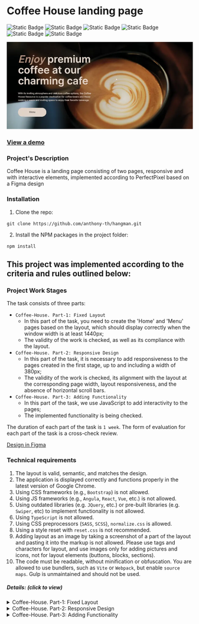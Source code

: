 # Coffee House landing page

![Static Badge](https://img.shields.io/badge/JavaScript-323330?style=flat&logo=javascript&logoColor=F7DF1E) ![Static Badge](https://img.shields.io/badge/Sass-CC6699?logo=sass&logoColor=white) ![Static Badge](https://img.shields.io/badge/webpack5-gray?logo=webpack) ![Static Badge](https://img.shields.io/badge/HTML5-E34F26?style=flat&logo=html5&logoColor=white) ![Static Badge](https://img.shields.io/badge/Figma-orange?logo=figma&logoColor=white) ![Static Badge](https://img.shields.io/badge/PerfectPixel-blue) 

![screenshot](./src/assets/img/readme.webp "project preview")

### [View a demo](https://anthony-th.github.io/coffee-house/ "live demo")

### Project's Description
Coffee House is a landing page consisting of two pages, responsive and with interactive elements, implemented according to PerfectPixel based on a Figma design

### Installation
1. Clone the repo:
```console
git clone https://github.com/anthony-th/hangman.git
```
2. Install the NPM packages in the project folder:
```console
npm install
```

## This project was implemented according to the criteria and rules outlined below:

### Project Work Stages
The task consists of three parts:

- `Coffee-House. Part-1: Fixed Layout`
    - In this part of the task, you need to create the 'Home' and 'Menu' pages based on the layout, which should display correctly when the window width is at least 1440px;
    - The validity of the work is checked, as well as its compliance with the layout.
- `Coffee-House. Part-2: Responsive Design`
    - In this part of the task, it is necessary to add responsiveness to the pages created in the first stage, up to and including a width of 380px;
    - The validity of the work is checked, its alignment with the layout at the corresponding page width, layout responsiveness, and the absence of horizontal scroll bars.
- `Coffee-House. Part-3: Adding Functionality`
    - In this part of the task, we use JavaScript to add interactivity to the pages;
    - The implemented functionality is being checked.

The duration of each part of the task is `1 week`.
The form of evaluation for each part of the task is a cross-check review.

[Design in Figma](https://www.figma.com/file/SAoBmuOqTfguehdT4IFRxQ/Coffee-House?type=design&node-id=0-1&mode=design&t=qis81E9Ovgx47eVl-0)

### Technical requirements
1. The layout is valid, semantic, and matches the design.
2. The application is displayed correctly and functions properly in the latest version of Google Chrome.
3. Using CSS frameworks (e.g., `Bootstrap`) is not allowed.
4. Using JS frameworks (e.g., `Angula`, `React`, `Vue`, etc.) is not allowed.
5. Using outdated libraries (e.g. `JQuery`, etc.) or pre-built libraries (e.g. `Swiper`, etc) to implement functionality is not allowed.
6. Using `TypeScript` is not allowed.
7. Using CSS preprocessors (`SASS`, `SCSS`), `normalize.css` is allowed.
8. Using a style reset with `reset.css` is not recommended.
9. Adding layout as an image by taking a screenshot of a part of the layout and pasting it into the markup is not allowed. Please use tags and characters for layout, and use images only for adding pictures and icons, not for layout elements (buttons, blocks, sections).
10. The code must be readable, without minification or obfuscation. You are allowed to use bundlers, such as `Vite` or `Webpack`, but enable `source maps`. Gulp is unmaintained and should not be used.

##### Details: *(click to view)*

<details><summary>Coffee-House. Part-1: Fixed Layout</summary>

##### CrossCheck Criteria

1. Checking validation of pages:
  - The layout for both pages is validated and error-free according to the W3C Validator ([https://validator.w3.org/](https://validator.w3.org/)) Valid markup of checked page corresponds to the message "Document checking completed. No errors or warnings to show."
  - Favicon is added to each page
  - Each page has only one `<h1>` element
  - The URL of the menu page differs from the URL of the home page (e.g. your-site.com for the home page and your-site.com/menu for the menu page)
2. The layout matches the design:
  - `<header>` block on each page
  - `Enjoy` block on `home` page
  - `Favourites Coffee` block on `home` page
  - `About` block on `home` page
  - `Mobile App` block on `home` page
  - `Menu` block on `menu` page
  - `<footer>` block on each page
3. CSS Requirements:
  - For positioning images in About block on home page and products in Menu block on menu page used Flexbox or Grid Layout
  - When scaling the browser page (<100%) or increasing the page width (>1440px), the layout of both pages is centered rather than shifted to the side and not stretched across the entire width
  - The background color Body stretches across the entire width of the page
4. Interactivity:
  - Navigation elements (except `Contact us`) lead to corresponding blocks on `home` page (anchor links)
  - `Contact us` in navigation panel links to the `<footer>` block on its own page (anchor link)
  - Smooth scrolling with anchor links
  - When clicking on the Menu buttons in `header` and `Enjoy` block on `home` page, it navigates to the `menu` page
  - The Menu button in `header` on `menu` page is non-interactive
  - When clicking on the Logo in `header`, it navigates to the home page
  - The active Coffee button in `Menu` block of `Menu` page is non-interactive
  - Each Coffee-card in the `Menu` section of the `Menu` page is interactive when hovering over any area of the card
  - In the `<footer>` block, clicking on the link with phone number (all area including icon) should initiate a phone call
  - In the `<footer>` block, clicking on the link with the address (all area including icon) should open a new browser tab with Google Maps displaying any location of your choice
  - Interactivity of links and buttons is implemented according to Figma layout. Interactivity includes not only changing cursor's appearance, for example, using the `cursor: pointer` property, but also the use of other visual effects, such as changing the background color or font color, following the Styleguide in Figma layout
  - Mandatory requirement for interactivity: smooth change in the appearance of an element on hover, without affecting adjacent elements

</details>

<details><summary>Coffee-House. Part-2: Responsive Design</summary>

##### CrossCheck Criteria

1. The layout of the pages aligns the design at a screen width of 1440px:
   - `<header>` block on each page
   - `Enjoy` block on `home` page
   - `Favourites Coffee` block on `home` page
   - `About` block on `home` page
   - `Mobile App` block on `home` page
   - `Menu` block on `menu` page
   - `<footer>` block on each page
2. The layout of the pages aligns the design at a screen width of 768px: **+14**
   - `<header>` block on each page
   - `Enjoy` block on `home` page
   - `Favourites Coffee` block on `home` page
   - `About` block on `home` page
   - `Mobile App` block on `home` page
   - `Menu` block on `menu` page
   - `<footer>` block on each page
3. The layout of the pages aligns the design at a screen width of 380px: **+14**
   - `<header>` block on each page
   - `Enjoy` block on `home` page
   - `Favourites Coffee` block on `home` page
   - `About` block on `home` page
   - `Mobile App` block on `home` page
   - `Menu` block on `menu` page
   - `<footer>` block on each page
4. There is no horizontal scrollbar at all screen width up to 380px inclusive. All page content remains as per the design: it is not cropped, removed, or shifted to the side
   - `home` page: no horizontal scroll bar between 1440px and 768px widths
   - `home` page: no horizontal scroll bar between 768px and 380px widths
   - `menu` page: no horizontal scroll bar between 1440px and 768px widths
   - `menu` page: no horizontal scroll bar between 768px and 380px widths
5. During smooth resizing of the browser window from 1440px to 380px, the layout occupies the full width of the window (including specified margins), elements adjust their sizes and positions appropriately without full scaling, no elements overlap, and images maintain their correct aspect ratios
   - On `home` page
   - On `menu` page
6. At screen widths of 768px and below, the menu and navigation buttons in the header are concealed on both pages, and a burger menu icon is displayed  
   (Note: Activation of the burger menu icon is not evaluated at this stage.)
7. Hover effects are active on desktop devices (as per the `Desktop` device type in DevTools) and are disabled for mobile devices (as per the `Mobile` device type in DevTools) on both pages
8. The layout for both pages is validated and error-free according to the W3C Validator ([https://validator.w3.org/](https://validator.w3.org/))

</details>

<details><summary>Coffee-House. Part-3: Adding Functionality</summary>

##### CrossCheck Criteria

1. Implementation of the burger menu on both pages:
   - At a page width of 768px or less, the navigation panel hides, and the burger icon appears
   - When clicking the burger icon, the burger menu slides out from the right, and the burger icon smoothly transforms into a cross
   - The burger menu occupies the entire available screen area below the `<header>` block
   - When clicking the cross, the burger menu smoothly hides, moving to the right of the screen, and the cross smoothly transforms into a burger icon
   - The burger icon is created using HTML and CSS without the use of images
   - Links in the burger menu work, providing smooth scrolling to anchor points
   - When clicking on any link (interactive or non-interactive) in the menu, the burger menu smoothly hides to the right, and the cross smoothly transforms into a burger icon
   - The placement and dimensions of elements in the burger menu match the layout (horizontal centering of menu items)
   - When the page width increases to 769px or higher, the burger icon and the open burger menu hide, and the navigation panel appears
2. Implementation of the Carousel on the `home` page:
   - Carousel elements are automatically scroll to the left with a specified time interval by default. The time interval duration is at the student's choose, but the recommended value is 5-7 seconds
   - The current state until the next automatic switch is shown in the progress bar of the corresponding slide by filling it with color
   - Only the progress bar of the current slide can be filled; the rest remain in their default state
   - When hovering the mouse or touch-and-hold on the displayed carousel element, the time to the element switch is paused. When the mouse cursor moves out, or the hold ends, the time continues from where it stopped
   - The switch slides is accompanied by like the carousel animation (the method of animation execution is not verified)
   - Manual switching in the corresponding direction is implemented by pressing left arrow button or right arrow button
   - For mobile devices, manual switching in the corresponding direction is additionally implemented by swiping left or right
   - When manually switching, the progress bar state of the switched slide resets, and the progress bar of the displayed slide starts to fill
   - When switching to the right after the third element, it returns to the first. When switching to the left after the first element, it returns to the third
   - Example of carousel operation on desktop:
   
     ![](./src/assets/img/carousel_d.gif)
   - Example of carousel operation on mobile:

     ![](./src/assets/img/carousel_m.gif)
3. Implementation of the Category switching for products on the `menu` page
   - The Coffee category is active and the corresponding products are displayed when opening or reloading the `menu` page
   - When switching categories, the products of the selected category are displayed
4. Implementation of the Loading more products on the `menu` page 
   - For screens with a width of 768px or less, when opening/reloading the page or switching categories, only 4 products are displayed. If there are more than 4 products in the displayed category, a Load More button is displayed below
   - When clicking the Load More button below the displayed products, the missing products are added, and the Load More button is hidden
   - When changing the screen width, the product display mode (8 products per page or 4 products with a Load More button) changes without page reloading
5. Implementation of the Modal for selected product on the `menu` page:
   - The Modal with the description of a specific product opens when clicking on any part of a card of product
   - The part of the page outside the Modal is darkened
   - When the Modal is open, the vertical scroll of the page becomes inactive; when closed, it becomes active again
   - Clicking on the area around the Modal and Close button closes it
   - The Modal is centered on both axes, sizes of modal elements and their layout match the design
   - After the Modal is opened, the 'Size' option 'S' is selected, and no option in the 'Additives' section is selected. The product's final price is the same as in the card
   - Only one 'Size' option can be selected. Changing this option also changes the final price of the product based on the choice (+\$0.00 for S, +\$0.50 for M, +\$1.00 for L)
   - Multiple 'Additives' options can be selected, and each selected option increases the final price of the product by \$0.50
6. Video on the `home` page
   - In the `Enjoy` block of the `home` page, a video is played in the background instead of an image, without sound and control elements, and without the ability to interact with it
   - After the video is finished, it automatically starts over

##### Penalties
- If the layout of the entire design or individual blocks is implemented using images
- The use of frameworks, libraries, and technologies that are prohibited in the technical requirements

</details>